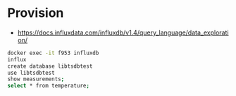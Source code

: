 # Provision

- https://docs.influxdata.com/influxdb/v1.4/query_language/data_exploration/

````bash
docker exec -it f953 influxdb
influx
create database libtsdbtest
use libtsdbtest
show measurements;
select * from temperature;
````